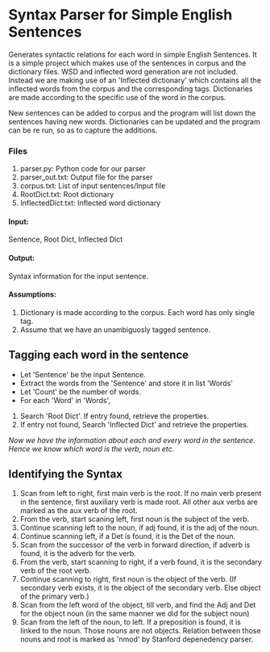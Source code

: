 # Syntax Parser for Simple English Sentences #

Generates syntactic relations for each word in simple English Sentences. It is a simple project which makes use of the sentences in corpus and the dictionary files. WSD and inflected word generation are not included. Instead we are making use of an 'Inflected dictionary' which contains all the inflected words from the corpus and the corresponding tags. Dictionaries are made according to the specific use of the word in the corpus. 

New sentences can be added to corpus and the program will list down the sentences having new words. Dictionaries can be updated and the program can be re run, so as to capture the additions. 

### Files ###
1. parser.py: Python code for our parser
2. parser_out.txt: Output file for the parser
3. corpus.txt: List of input sentences/Input file
4. RootDict.txt: Root dictionary
5. InflectedDict.txt: Inflected word dictionary

#### Input: ####
Sentence, Root Dict, Inflected Dict

#### Output: ####
Syntax information for the input sentence.

#### Assumptions: ####
1. Dictionary is made according to the corpus. Each word has only single tag.
2. Assume that we have an unambiguosly tagged sentence.

## **Tagging each word in the sentence** ##

* Let 'Sentence' be the input Sentence.
* Extract the words from the 'Sentence' and store it in list 'Words'
* Let 'Count' be the number of words.
* For each 'Word' in 'Words',
1. Search 'Root Dict'. If entry found, retrieve the properties.
2. If entry not found, Search 'Inflected Dict' and retrieve the properties.

*Now we have the information about each and every word in the sentence. Hence we know which
word is the verb, noun etc.*

## **Identifying the Syntax** ##

1. Scan from left to right, first main verb is the root. If no main verb present in the sentence, first
auxiliary verb is made root. All other aux verbs are marked as the aux verb of the root.
2. From the verb, start scaning left, first noun is the subject of the verb.
3. Continue scanning left to the noun, if adj found, it is the adj of the noun.
4. Continue scanning left, if a Det is found, it is the Det of the noun.
5. Scan from the successor of the verb in forward direction, if adverb is found, it is the adverb for
the verb.
6. From the verb, start scanning to right, if a verb found, it is the secondary verb of the root verb.
7. Continue scanning to right, first noun is the object of the verb. (If secondary verb exists, it is the
object of the secondary verb. Else object of the primary verb.)
8. Scan from the left word of the object, till verb, and find the Adj and Det for the object noun (in
the same manner we did for the subject noun)
9. Scan from the left of the noun, to left. If a preposition is found, it is linked to the noun. Those
nouns are not objects. Relation between those nouns and root is marked as 'nmod' by Stanford
depenedency parser.
